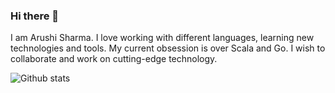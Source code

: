 ### Hi there 👋

I am Arushi Sharma. I love working with different languages, learning new technologies and tools. My current obsession is over Scala and Go. 
I wish to collaborate and work on cutting-edge technology.

<!--
**97arushisharma/97arushisharma** is a ✨ _special_ ✨ repository because its `README.md` (this file) appears on your GitHub profile.

Here are some ideas to get you started:

- 🔭 I’m currently working on ...
- 🌱 I’m currently learning ...
- 👯 I’m looking to collaborate on ...
- 🤔 I’m looking for help with ...
- 💬 Ask me about ...
- 📫 How to reach me: ...
- 😄 Pronouns: ...
- ⚡ Fun fact: ...
-->

![Github stats](https://github-readme-stats.vercel.app/api?username=97arushisharma)

